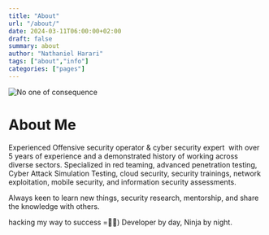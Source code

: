 ```yaml
---
title: "About"
url: "/about/"
date: 2024-03-11T06:00:00+02:00
draft: false
summary: about
author: "Nathaniel Harari"
tags: ["about","info"]
categories: ["pages"]
---
```


![No one of consequence](/img/sploittony.jpg)

# About Me

Experienced Offensive security operator  & cyber security expert  with over 5 years of experience and a demonstrated history of working across diverse sectors. Specialized in red teaming, advanced penetration testing, Cyber Attack Simulation Testing, cloud security, security trainings, network exploitation, mobile security, and information security assessments.
 
 Always keen to learn new things, security research, mentorship, and share the knowledge with others. 
 
 hacking my way to success =🥷🥷)
 Developer by day, Ninja by night.

